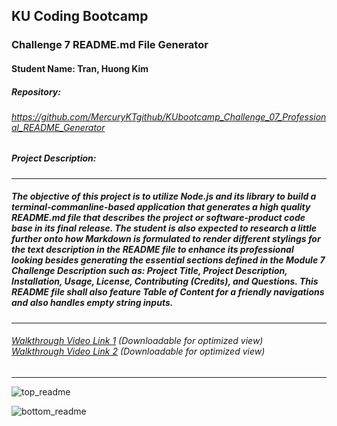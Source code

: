 
## KU Coding Bootcamp  
### Challenge 7 README.md File Generator
#### Student Name: Tran, Huong Kim


##### Repository:   
###### https://github.com/MercuryKTgithub/KUbootcamp_Challenge_07_Professional_README_Generator
 
##### Project Description:
-----------------------------------------------------------------------------------------------------------

##### The objective of this project is to utilize Node.js and its library to build a terminal-commanline-based application that generates a high quality README.md file that describes the project or software-product code base in its final release. The student is also expected to research a little further onto how Markdown is formulated to render different stylings for the text description in the README file to enhance its professional looking besides generating the essential sections defined in the Module 7 Challenge Description such as: Project Title, Project Description, Installation, Usage, License, Contributing (Credits), and Questions. This README file shall also feature Table of Content for a friendly navigations and also handles empty string inputs.
------------------------------------------------------------------------------------------------------------
 
###### [Walkthrough Video Link 1](https://drive.google.com/file/d/1dMp5wzGdg5S449CqvwmJf0VgCVpwMI7q/view) (Downloadable for optimized view) <br> [Walkthrough Video Link 2](https://drive.google.com/file/d/1VyqNxVkpt_fxvFii6yP2R3Bhb7jTbiLp/view) (Downloadable for optimized view)
 
------------------------------------------------------------------------------------------------------------

![top_readme](https://user-images.githubusercontent.com/95730728/154897644-1be5f01e-16e2-4e3d-a876-d2fbec717d20.jpg)

![bottom_readme](https://user-images.githubusercontent.com/95730728/154897656-f9d21a87-cee5-4929-992e-6b339a185924.jpg)
